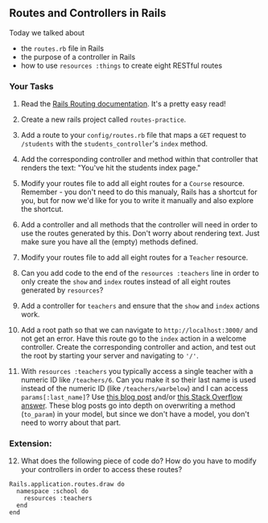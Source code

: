 ## Routes and Controllers in Rails

Today we talked about

* the `routes.rb` file in Rails
* the purpose of a controller in Rails
* how to use `resources :things` to create eight RESTful routes

### Your Tasks

1) Read the [Rails Routing documentation](http://guides.rubyonrails.org/routing.html). It's a pretty easy read!

2) Create a new rails project called `routes-practice`. 

3) Add a route to your `config/routes.rb` file that maps a `GET` request to `/students` with the `students_controller`'s `index` method.


4) Add the corresponding controller and method within that controller that renders the text: "You've hit the students index page."

5) Modify your routes file to add all eight routes for a `Course` resource. Remember - you don't need to do this manualy, Rails has a shortcut for you, but for now we'd like for you to write it manually and also explore the shortcut.

6) Add a controller and all methods that the controller will need in order to use the routes generated by this. Don't worry about rendering text. Just make sure you have all the (empty) methods defined. 

7) Modify your routes file to add all eight routes for a `Teacher` resource.

8) Can you add code to the end of the `resources :teachers` line in order to only create the `show` and `index` routes instead of all eight routes generated by `resources`? 

9) Add a controller for `teachers` and ensure that the `show` and `index` actions work. 

10) Add a root path so that we can navigate to `http://localhost:3000/` and not get an error. Have this route go to the `index` action in a welcome controller. Create the corresponding controller and action, and test out the root by starting your server and navigating to `'/'`. 

11) With `resources :teachers` you typically access a single teacher with a numeric ID like `/teachers/6`. Can you make it so their last name is used instead of the numeric ID (like `/teachers/warbelow`) and I can access `params[:last_name]`? Use [this blog post](http://blog.teamtreehouse.com/creating-vanity-urls-in-rails) and/or [this Stack Overflow answer](http://stackoverflow.com/questions/6592038/change-the-name-of-the-id-parameter-in-routing-resources-for-rails). These blog posts go into depth on overwriting a method (`to_param`) in your model, but since we don't have a model, you don't need to worry about that part. 

### Extension:

12) What does the following piece of code do? How do you have to modify your controllers in order to access these routes?

```
Rails.application.routes.draw do
  namespace :school do
    resources :teachers
  end
end
```
